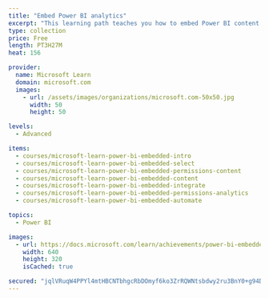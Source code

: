 ```yaml
---
title: "Embed Power BI analytics"
excerpt: "This learning path teaches you how to embed Power BI content in apps, develop programmatic solutions using the Power BI REST API and the Power BI Client APIs, enforce row-level security (RLS) for embedded content, automate common Power BI setup tasks, configure a development environment, and determine appropriate licensing."
type: collection
price: Free
length: PT3H27M
heat: 156

provider:
  name: Microsoft Learn
  domain: microsoft.com
  images:
    - url: /assets/images/organizations/microsoft.com-50x50.jpg
      width: 50
      height: 50

levels:
  - Advanced

items:
  - courses/microsoft-learn-power-bi-embedded-intro
  - courses/microsoft-learn-power-bi-embedded-select
  - courses/microsoft-learn-power-bi-embedded-permissions-content
  - courses/microsoft-learn-power-bi-embedded-content
  - courses/microsoft-learn-power-bi-embedded-integrate
  - courses/microsoft-learn-power-bi-embedded-permissions-analytics
  - courses/microsoft-learn-power-bi-embedded-automate

topics:
  - Power BI

images:
  - url: https://docs.microsoft.com/learn/achievements/power-bi-embedded-intro-social.png
    width: 640
    height: 320
    isCached: true

secured: "jqlVRuqW4PPYl4mtHBCNTbhgcRbDOmyf6ko3ZrRQWNtsbdwy2ru3BnY0+g94DEuUfCgmVFNbzokWwXxT4GckL2UjLY6KDhzuYIeROzoxkuKhXi8sDoKQhvu00NccTC+/eGsU8XAuqPkOPao1umu6gmyoPg0IZUH5gZuV7LDRdQQCebxQ9bTbp5lrsoYdgdPEsmZxvDlTaB/LhbLJxkg/0eb+qow+zbXnezVIoeqXwErXn+KrywPOGcv5/9punoI+1LFtFlyh4lIm+/jAOtQJk+kAyg9upvcZXoSgS9fpFC7IS0nnh3YvKoUQjN44QpDkIsAzhe0XmINEwv+OmNUuy99GpdxUN4zNetr+XPxvM5g=;laRBEnVQfMm06poL1OElpQ=="
---
```


